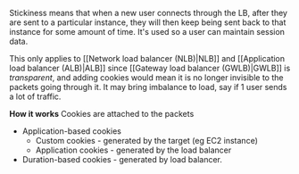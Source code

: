 Stickiness means that when a new user connects through the LB, after they are sent to a particular instance, they will then keep being sent back to that instance for some amount of time.
It's used so a user can maintain session data.

This only applies to [[Network load balancer (NLB)|NLB]] and [[Application load balancer (ALB)|ALB]] since [[Gateway load balancer (GWLB)|GWLB]] is *transparent*, and adding cookies would mean it is no longer invisible to the packets going through it.
It may bring imbalance to load, say if 1 user sends a lot of traffic. 

**How it works**
Cookies are attached to the packets
- Application-based cookies
	- Custom cookies - generated by the target (eg EC2 instance)
	- Application cookies - generated by the load balancer
- Duration-based cookies - generated by load balancer.